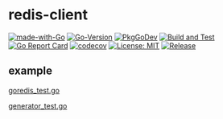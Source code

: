 # redis-client

[![made-with-Go](https://img.shields.io/badge/Made%20with-Go-1f425f.svg)](http://golang.org)
[![Go-Version](https://img.shields.io/github/go-mod/go-version/gomods/athens.svg)](https://github.com/sillyhatxu/redis-client)
[![PkgGoDev](https://pkg.go.dev/badge/github.com/sillyhatxu/redis-client)](https://pkg.go.dev/github.com/sillyhatxu/redis-client)
[![Build and Test](https://github.com/sillyhatxu/redis-client/workflows/Build%20and%20Test/badge.svg?branch=master&event=push)](https://github.com/sillyhatxu/redis-client/actions)
[![Go Report Card](https://goreportcard.com/badge/github.com/sillyhatxu/redis-client)](https://goreportcard.com/report/github.com/sillyhatxu/redis-client)
[![codecov](https://codecov.io/gh/sillyhatxu/redis-client/branch/master/graph/badge.svg)](https://codecov.io/gh/sillyhatxu/redis-client)
[![License: MIT](https://img.shields.io/badge/License-MIT-blue.svg)](https://choosealicense.com/licenses/mit/)
[![Release](https://img.shields.io/github/release/sillyhatxu/redis-client.svg?style=flat-square)](https://github.com/sillyhatxu/redis-client/releases)


## example

[goredis_test.go](https://github.com/sillyhatxu/redis-client/blob/master/goredis_test.go)

[generator_test.go](https://github.com/sillyhatxu/redis-client/blob/master/redisid/generator_test.go)
